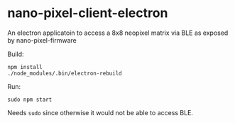 # nano-pixel-client-electron
An electron applicatoin to access a 8x8 neopixel matrix via BLE as exposed by nano-pixel-firmware

Build:

	npm install
	./node_modules/.bin/electron-rebuild

Run:

	sudo npm start


Needs `sudo` since otherwise it would not be able to access BLE.

